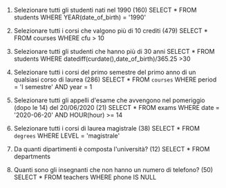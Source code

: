 1. Selezionare tutti gli studenti nati nel 1990 (160)
SELECT * FROM students WHERE YEAR(date_of_birth) = '1990'

2. Selezionare tutti i corsi che valgono più di 10 crediti (479)
SELECT * FROM courses WHERE cfu > 10

3. Selezionare tutti gli studenti che hanno più di 30 anni
SELECT * FROM students WHERE datediff(curdate(),date_of_birth)/365.25 >30

4. Selezionare tutti i corsi del primo semestre del primo anno di un qualsiasi corso di
laurea (286)
SELECT * FROM `courses` WHERE period = 'I semestre' AND year = 1

5. Selezionare tutti gli appelli d'esame che avvengono nel pomeriggio (dopo le 14) del
20/06/2020 (21)
SELECT * FROM exams WHERE date = '2020-06-20' AND HOUR(hour) >= 14

6. Selezionare tutti i corsi di laurea magistrale (38)
SELECT * FROM `degrees` WHERE LEVEL = 'magistrale'

7. Da quanti dipartimenti è composta l'università? (12)
SELECT * FROM departments

8. Quanti sono gli insegnanti che non hanno un numero di telefono? (50)
SELECT * FROM teachers WHERE phone IS NULL